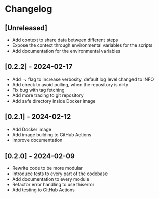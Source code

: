 # Changelog

## [Unreleased]

- Add context to share data between different steps
- Expose the context through environmental variables for the scripts
- Add documentation for the environmental variables

## [0.2.2] - 2024-02-17

- Add `-v` flag to increase verbosity, default log level changed to INFO
- Add check to avoid pulling, when the repository is dirty
- Fix bug with tag fetching
- Add more tracing to git repository
- Add safe directory inside Docker image

## [0.2.1] - 2024-02-12

- Add Docker image
- Add image building to GitHub Actions
- Improve documentation

## [0.2.0] - 2024-02-09

- Rewrite code to be more modular
- Introduce tests to every part of the codebase
- Add documentation to every module
- Refactor error handling to use thiserror
- Add testing to GitHub Actions
